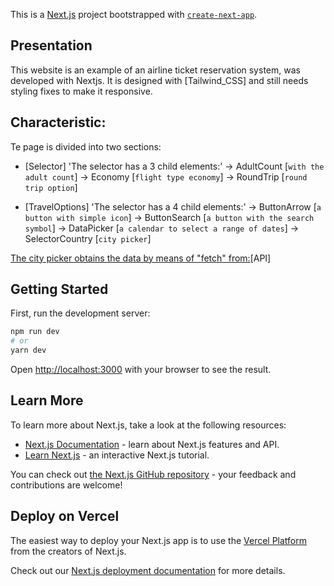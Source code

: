 This is a [Next.js](https://nextjs.org/) project bootstrapped with [`create-next-app`](https://github.com/vercel/next.js/tree/canary/packages/create-next-app).

## Presentation

This website is an example of an airline ticket reservation system, was developed with Nextjs. It is designed with [Tailwind_CSS] 
    and still needs styling fixes to make it responsive.

## Characteristic:
Te page is divided into two sections:
- [Selector]
    'The selector has a 3 child elements:'
        -> AdultCount [`with the adult count`]
        -> Economy [`flight type economy`]
        -> RoundTrip [`round trip option`]

- [TravelOptions]
    'The selector has a 4 child elements:'
        -> ButtonArrow [`a button with simple icon`]
        -> ButtonSearch [`a button with the search symbol`]
        -> DataPicker [`a calendar to select a range of dates`]
        -> SelectorCountry [`city picker`]

[The city picker obtains the data by means of "fetch" from:](https://restcountries.com/)[API]

## Getting Started

First, run the development server:

```bash
npm run dev
# or
yarn dev
```

Open [http://localhost:3000](http://localhost:3000) with your browser to see the result.



## Learn More

To learn more about Next.js, take a look at the following resources:

- [Next.js Documentation](https://nextjs.org/docs) - learn about Next.js features and API.
- [Learn Next.js](https://nextjs.org/learn) - an interactive Next.js tutorial.

You can check out [the Next.js GitHub repository](https://github.com/vercel/next.js/) - your feedback and contributions are welcome!

## Deploy on Vercel

The easiest way to deploy your Next.js app is to use the [Vercel Platform](https://vercel.com/new?utm_medium=default-template&filter=next.js&utm_source=create-next-app&utm_campaign=create-next-app-readme) from the creators of Next.js.

Check out our [Next.js deployment documentation](https://nextjs.org/docs/deployment) for more details.
